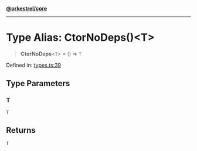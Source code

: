 [**@orkestrel/core**](../index.md)

***

# Type Alias: CtorNoDeps()\<T\>

> **CtorNoDeps**\<`T`\> = () => `T`

Defined in: [types.ts:39](https://github.com/orkestrel/core/blob/4aab0d299da5f30a0c75f3eda95d1b02f821688d/src/types.ts#L39)

## Type Parameters

### T

`T`

## Returns

`T`
